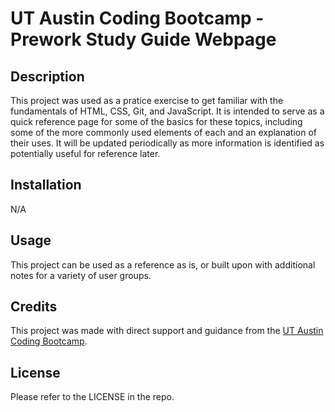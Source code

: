 # UT Austin Coding Bootcamp - Prework Study Guide Webpage

## Description

This project was used as a pratice exercise to get familiar with the fundamentals of HTML, CSS, Git, and JavaScript. It is intended to serve as a quick reference page for some of the basics for these topics, including some of the more commonly used elements of each and an explanation of their uses. It will be updated periodically as more information is identified as potentially useful for reference later.

## Installation

N/A

## Usage

This project can be used as a reference as is, or built upon with additional notes for a variety of user groups.

## Credits

This project was made with direct support and guidance from the [UT Austin Coding Bootcamp](https://techbootcamps.utexas.edu/coding/).

## License

Please refer to the LICENSE in the repo.

